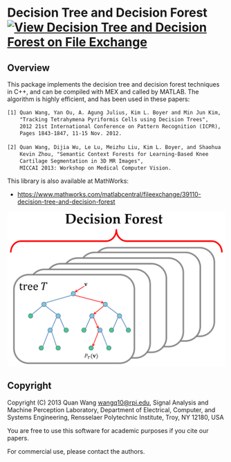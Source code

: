 # Decision Tree and Decision Forest [![View Decision Tree and Decision Forest on File Exchange](https://www.mathworks.com/matlabcentral/images/matlab-file-exchange.svg)](https://www.mathworks.com/matlabcentral/fileexchange/39110-decision-tree-and-decision-forest)

## Overview

This package implements the decision tree and decision forest techniques in C++,
and can be compiled with MEX and called by MATLAB.
The algorithm is highly efficient, and has been used in these papers:

```
[1] Quan Wang, Yan Ou, A. Agung Julius, Kim L. Boyer and Min Jun Kim,
    "Tracking Tetrahymena Pyriformis Cells using Decision Trees",
    2012 21st International Conference on Pattern Recognition (ICPR),
    Pages 1843-1847, 11-15 Nov. 2012.

[2] Quan Wang, Dijia Wu, Le Lu, Meizhu Liu, Kim L. Boyer, and Shaohua
    Kevin Zhou, "Semantic Context Forests for Learning-Based Knee
    Cartilage Segmentation in 3D MR Images",
    MICCAI 2013: Workshop on Medical Computer Vision.
```

This library is also available at MathWorks:
* https://www.mathworks.com/matlabcentral/fileexchange/39110-decision-tree-and-decision-forest

![picture](resources/decision_forest.png)

## Copyright

Copyright (C) 2013 Quan Wang <wangq10@rpi.edu>,
Signal Analysis and Machine Perception Laboratory,
Department of Electrical, Computer, and Systems Engineering,
Rensselaer Polytechnic Institute, Troy, NY 12180, USA

You are free to use this software for academic purposes if you cite our papers.

For commercial use, please contact the authors.
